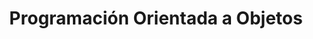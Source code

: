 ---
title: Programación Orientada a Objetos
description: La Programación Orientada a Objetos es la forma de programar mas utilizada en todos los tiempo. Conoce los conocimientos y aprende bases fuertes para comenzar con bases solidas en el mundo del desarrollo y la programación
shortDescription: Programación Orientada a Objetos
requirements: ['Conocimientos en Programación Estructurada', 'Programación Modular', 'Algoritmos Básicos']
whatYouWillLearn: ['Entender el paradigma POO', 'Pilares fundamentales de la POO', 'Crear aplicaciones de consola']
aimedAt: Estudiantes de programación que quieran aprender o reforzar sus conocimientos en este paradigma para proyectos pequeños y medianos.
---